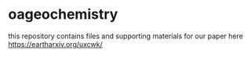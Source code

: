 # oageochemistry
this repository contains files and supporting materials for our paper here https://eartharxiv.org/uxcwk/
